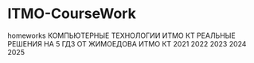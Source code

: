 # ITMO-CourseWork
homeworks
КОМПЬЮТЕРНЫЕ ТЕХНОЛОГИИ
ИТМО КТ
РЕАЛЬНЫЕ РЕШЕНИЯ НА 5
ГДЗ ОТ ЖИМОЕДОВА
ИТМО КТ 2021 2022 2023 2024 2025
